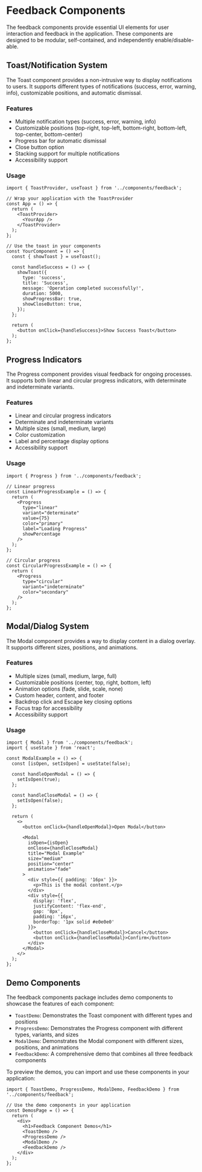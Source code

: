 # Feedback Components

The feedback components provide essential UI elements for user interaction and feedback in the application. These components are designed to be modular, self-contained, and independently enable/disable-able.

## Toast/Notification System

The Toast component provides a non-intrusive way to display notifications to users. It supports different types of notifications (success, error, warning, info), customizable positions, and automatic dismissal.

### Features

- Multiple notification types (success, error, warning, info)
- Customizable positions (top-right, top-left, bottom-right, bottom-left, top-center, bottom-center)
- Progress bar for automatic dismissal
- Close button option
- Stacking support for multiple notifications
- Accessibility support

### Usage

```tsx
import { ToastProvider, useToast } from '../components/feedback';

// Wrap your application with the ToastProvider
const App = () => {
  return (
    <ToastProvider>
      <YourApp />
    </ToastProvider>
  );
};

// Use the toast in your components
const YourComponent = () => {
  const { showToast } = useToast();

  const handleSuccess = () => {
    showToast({
      type: 'success',
      title: 'Success',
      message: 'Operation completed successfully!',
      duration: 5000,
      showProgressBar: true,
      showCloseButton: true,
    });
  };

  return (
    <button onClick={handleSuccess}>Show Success Toast</button>
  );
};
```

## Progress Indicators

The Progress component provides visual feedback for ongoing processes. It supports both linear and circular progress indicators, with determinate and indeterminate variants.

### Features

- Linear and circular progress indicators
- Determinate and indeterminate variants
- Multiple sizes (small, medium, large)
- Color customization
- Label and percentage display options
- Accessibility support

### Usage

```tsx
import { Progress } from '../components/feedback';

// Linear progress
const LinearProgressExample = () => {
  return (
    <Progress 
      type="linear" 
      variant="determinate" 
      value={75} 
      color="primary"
      label="Loading Progress"
      showPercentage
    />
  );
};

// Circular progress
const CircularProgressExample = () => {
  return (
    <Progress 
      type="circular" 
      variant="indeterminate" 
      color="secondary"
    />
  );
};
```

## Modal/Dialog System

The Modal component provides a way to display content in a dialog overlay. It supports different sizes, positions, and animations.

### Features

- Multiple sizes (small, medium, large, full)
- Customizable positions (center, top, right, bottom, left)
- Animation options (fade, slide, scale, none)
- Custom header, content, and footer
- Backdrop click and Escape key closing options
- Focus trap for accessibility
- Accessibility support

### Usage

```tsx
import { Modal } from '../components/feedback';
import { useState } from 'react';

const ModalExample = () => {
  const [isOpen, setIsOpen] = useState(false);

  const handleOpenModal = () => {
    setIsOpen(true);
  };

  const handleCloseModal = () => {
    setIsOpen(false);
  };

  return (
    <>
      <button onClick={handleOpenModal}>Open Modal</button>
      
      <Modal
        isOpen={isOpen}
        onClose={handleCloseModal}
        title="Modal Example"
        size="medium"
        position="center"
        animation="fade"
      >
        <div style={{ padding: '16px' }}>
          <p>This is the modal content.</p>
        </div>
        <div style={{ 
          display: 'flex', 
          justifyContent: 'flex-end', 
          gap: '8px', 
          padding: '16px',
          borderTop: '1px solid #e0e0e0'
        }}>
          <button onClick={handleCloseModal}>Cancel</button>
          <button onClick={handleCloseModal}>Confirm</button>
        </div>
      </Modal>
    </>
  );
};
```

## Demo Components

The feedback components package includes demo components to showcase the features of each component:

- `ToastDemo`: Demonstrates the Toast component with different types and positions
- `ProgressDemo`: Demonstrates the Progress component with different types, variants, and sizes
- `ModalDemo`: Demonstrates the Modal component with different sizes, positions, and animations
- `FeedbackDemo`: A comprehensive demo that combines all three feedback components

To preview the demos, you can import and use these components in your application:

```tsx
import { ToastDemo, ProgressDemo, ModalDemo, FeedbackDemo } from '../components/feedback';

// Use the demo components in your application
const DemosPage = () => {
  return (
    <div>
      <h1>Feedback Component Demos</h1>
      <ToastDemo />
      <ProgressDemo />
      <ModalDemo />
      <FeedbackDemo />
    </div>
  );
};
``` 